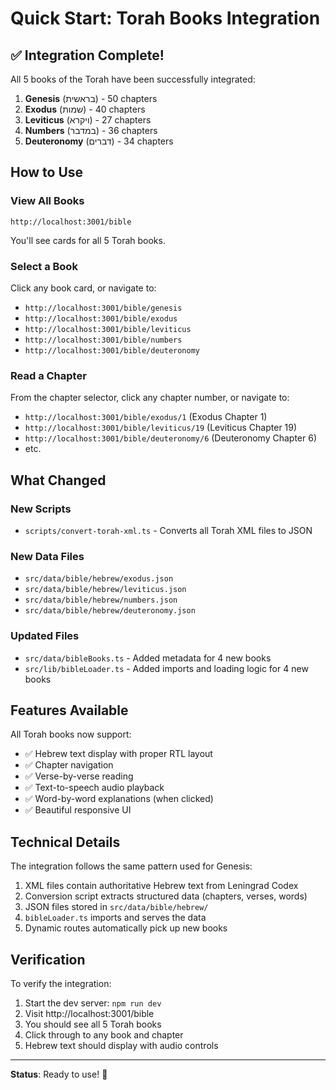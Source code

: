 # Quick Start: Torah Books Integration

## ✅ Integration Complete!

All 5 books of the Torah have been successfully integrated:

1. **Genesis** (בראשית) - 50 chapters
2. **Exodus** (שמות) - 40 chapters  
3. **Leviticus** (ויקרא) - 27 chapters
4. **Numbers** (במדבר) - 36 chapters
5. **Deuteronomy** (דברים) - 34 chapters

## How to Use

### View All Books
```
http://localhost:3001/bible
```
You'll see cards for all 5 Torah books.

### Select a Book
Click any book card, or navigate to:
- `http://localhost:3001/bible/genesis`
- `http://localhost:3001/bible/exodus`
- `http://localhost:3001/bible/leviticus`
- `http://localhost:3001/bible/numbers`
- `http://localhost:3001/bible/deuteronomy`

### Read a Chapter
From the chapter selector, click any chapter number, or navigate to:
- `http://localhost:3001/bible/exodus/1` (Exodus Chapter 1)
- `http://localhost:3001/bible/leviticus/19` (Leviticus Chapter 19)
- `http://localhost:3001/bible/deuteronomy/6` (Deuteronomy Chapter 6)
- etc.

## What Changed

### New Scripts
- `scripts/convert-torah-xml.ts` - Converts all Torah XML files to JSON

### New Data Files
- `src/data/bible/hebrew/exodus.json`
- `src/data/bible/hebrew/leviticus.json`
- `src/data/bible/hebrew/numbers.json`
- `src/data/bible/hebrew/deuteronomy.json`

### Updated Files
- `src/data/bibleBooks.ts` - Added metadata for 4 new books
- `src/lib/bibleLoader.ts` - Added imports and loading logic for 4 new books

## Features Available

All Torah books now support:
- ✅ Hebrew text display with proper RTL layout
- ✅ Chapter navigation
- ✅ Verse-by-verse reading
- ✅ Text-to-speech audio playback
- ✅ Word-by-word explanations (when clicked)
- ✅ Beautiful responsive UI

## Technical Details

The integration follows the same pattern used for Genesis:
1. XML files contain authoritative Hebrew text from Leningrad Codex
2. Conversion script extracts structured data (chapters, verses, words)
3. JSON files stored in `src/data/bible/hebrew/`
4. `bibleLoader.ts` imports and serves the data
5. Dynamic routes automatically pick up new books

## Verification

To verify the integration:

1. Start the dev server: `npm run dev`
2. Visit http://localhost:3001/bible
3. You should see all 5 Torah books
4. Click through to any book and chapter
5. Hebrew text should display with audio controls

---

**Status**: Ready to use! 🎉
